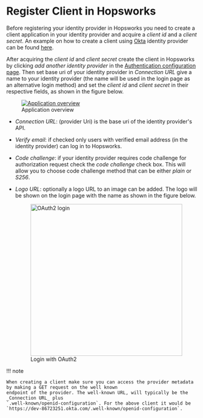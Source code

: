 # Register Client in Hopsworks

Before registering your identity provider in Hopsworks you need to create a client application in your identity provider and 
acquire a _client id_ and a _client secret_. An example on how to create a client using [Okta](https://www.okta.com/) 
identity provider can be found [here](./create-okta-client.md).

After acquiring the _client id_ and _client secret_ create the client in Hopsworks by clicking _add another identity 
provider_ in the [Authentication configuration page](../auth.md). Then set base uri of your identity provider in 
_Connection URL_ give a name to your identity provider (the name will be used in the login page as an alternative login 
method) and set the _client id_ and _client secret_ in their respective fields,  as shown in the figure below.

<figure>
  <a  href="../../../assets/images/admin/oauth2/register-app.png">
    <img src="../../../assets/images/admin/oauth2/register-app.png" alt="Application overview" />
  </a>
  <figcaption>Application overview</figcaption>
</figure>

- _Connection URL_: (provider Uri) is the base uri of the identity provider's API. 
- _Verify email_: if checked only users with verified email address (in the identity provider) can log in to Hopsworks. 
- _Code challenge_: if your identity provider requires code challenge for authorization request check 
  the _code challenge_ check box. This will allow you to choose code challenge method that can be either _plain_ or 
  _S256_.
- _Logo URL_: optionally a logo URL to an image can be added. The logo will be shown on the login page with the name 
  as shown in the figure below.

  <figure>
    <a  href="../../../assets/images/auth/oauth2.png">
      <img width="400px" src="../../../assets/images/auth/oauth2.png" alt="OAuth2 login" />
    </a>
    <figcaption>Login with OAuth2</figcaption>
  </figure>

!!! note

    When creating a client make sure you can access the provider metadata by making a GET request on the well known 
    endpoint of the provider. The well-known URL, will typically be the _Connection URL_ plus 
    `.well-known/openid-configuration`. For the above client it would be 
    `https://dev-86723251.okta.com/.well-known/openid-configuration`.